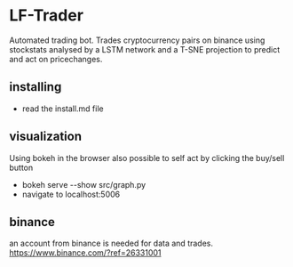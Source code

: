 # LF-Trader

Automated trading bot. Trades cryptocurrency pairs on binance using stockstats analysed by a LSTM network and a T-SNE projection to predict and act on pricechanges.

## installing

- read the install.md file

## visualization

Using bokeh in the browser also possible to self act by clicking the buy/sell button

- bokeh serve --show src/graph.py
- navigate to localhost:5006

## binance

an account from binance is needed for data and trades. https://www.binance.com/?ref=26331001

